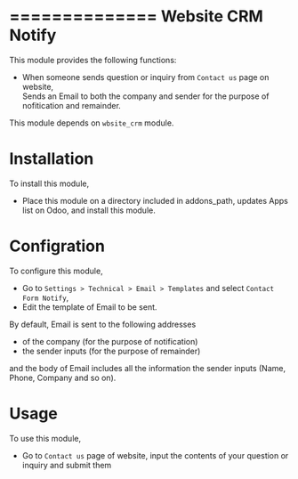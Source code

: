 ==============
Website CRM Notify
==============

This module provides the following functions:

* When someone sends question or inquiry from `Contact us` page on website, <br>
Sends an Email to both the company and sender for the purpose of nofitication and remainder.

This module depends on `wbsite_crm` module.


Installation
============

To install this module, 

* Place this module on a directory included in addons_path, updates Apps list on Odoo, and install this module.


Configration
============

To configure this module,

* Go to `Settings > Technical > Email > Templates` and select `Contact Form Notify`,
* Edit the template of Email to be sent.

By default, Email is sent to the following addresses

* of the company (for the purpose of notification)
* the sender inputs (for the purpose of remainder)

and the body of Email includes all the information the sender inputs (Name, Phone, Company and so on).


Usage
============

To use this module,

* Go to `Contact us` page of website, input the contents of your question or inquiry and submit them
